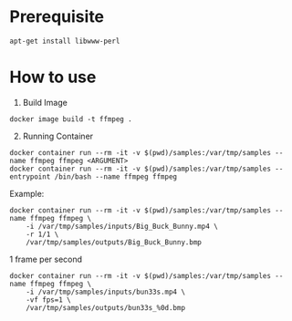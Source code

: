 # Prerequisite
```
apt-get install libwww-perl
```
# How to use
1. Build Image
```
docker image build -t ffmpeg .
```
2. Running Container
```
docker container run --rm -it -v $(pwd)/samples:/var/tmp/samples --name ffmpeg ffmpeg <ARGUMENT>
docker container run --rm -it -v $(pwd)/samples:/var/tmp/samples --entrypoint /bin/bash --name ffmpeg ffmpeg
```
Example:

```
docker container run --rm -it -v $(pwd)/samples:/var/tmp/samples --name ffmpeg ffmpeg \
    -i /var/tmp/samples/inputs/Big_Buck_Bunny.mp4 \
    -r 1/1 \
    /var/tmp/samples/outputs/Big_Buck_Bunny.bmp
```

1 frame per second
```
docker container run --rm -it -v $(pwd)/samples:/var/tmp/samples --name ffmpeg ffmpeg \
    -i /var/tmp/samples/inputs/bun33s.mp4 \
    -vf fps=1 \
    /var/tmp/samples/outputs/bun33s_%0d.bmp
```